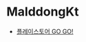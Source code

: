 # MalddongKt

- [플레이스토어 GO GO!](https://play.google.com/store/apps/details?id=com.jake5113.malddongkt)
